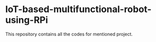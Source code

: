 # IoT-based-multifunctional-robot-using-RPi
This repository contains all the codes for mentioned project. 
